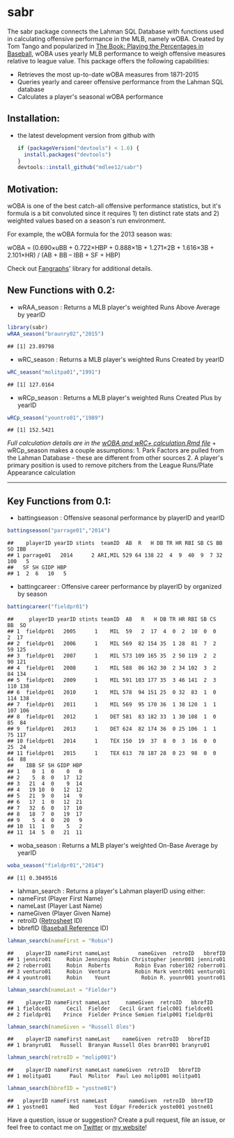 sabr
====

The sabr package connects the Lahman SQL Database with functions used in calculating offensive performance in the MLB, namely wOBA. Created by Tom Tango and popularized in [The Book: Playing the Percentages in Baseball](http://www.insidethebook.com/woba.shtml), wOBA uses yearly MLB performance to weigh offensive measures relative to league value. This package offers the following capabilities:

-   Retrieves the most up-to-date wOBA measures from 1871-2015
-   Queries yearly and career offensive performance from the Lahman SQL database
-   Calculates a player's seasonal wOBA performance

Installation:
-------------

-   the latest development version from github with

    ``` r
    if (packageVersion("devtools") < 1.6) {
      install.packages("devtools")
    }
    devtools::install_github("mdlee12/sabr")
    ```

Motivation:
-----------

wOBA is one of the best catch-all offensive performance statistics, but it's formula is a bit convoluted since it requires 1) ten distinct rate stats and 2) weighted values based on a season's run environment.

For example, the wOBA formula for the 2013 season was:

wOBA = (0.690×uBB + 0.722×HBP + 0.888×1B + 1.271×2B + 1.616×3B + 2.101×HR) / (AB + BB – IBB + SF + HBP)

Check out [Fangraphs](http://www.fangraphs.com/library/offense/woba/)' library for additional details.

New Functions with 0.2:
-----------------------

-   wRAA\_season : Returns a MLB player's weighted Runs Above Average by yearID

``` r
library(sabr)
wRAA_season("braunry02","2015")
```

    ## [1] 23.89798

-   wRC\_season : Returns a MLB player's weighted Runs Created by yearID

``` r
wRC_season("molitpa01","1991")
```

    ## [1] 127.0164

-   wRCp\_season : Returns a MLB player's weighted Runs Created Plus by yearID

``` r
wRCp_season("yountro01","1989")
```

    ## [1] 152.5421

*Full calculation details are in the [wOBA and wRC+ calculation.Rmd file](https://github.com/mdlee12/sabr/vignettes/wOBA%20and%20wRC+%20calculation.Rmd)* + wRCp\_season makes a couple assumptions: 1. Park Factors are pulled from the Lahman Database - these are different from other sources 2. A player's primary position is used to remove pitchers from the League Runs/Plate Appearance calculation

------------------------------------------------------------------------

Key Functions from 0.1:
-----------------------

-   battingseason : Offensive seasonal performance by playerID and yearID

``` r
battingseason("parrage01","2014")
```

    ##    playerID yearID stints  teamID  AB  R   H DB TR HR RBI SB CS BB  SO IBB
    ## 1 parrage01   2014      2 ARI,MIL 529 64 138 22  4  9  40  9  7 32 100   5
    ##   SF SH GIDP HBP
    ## 1  2  6   10   5

-   battingcareer : Offensive career performance by playerID by organized by season

``` r
battingcareer("fieldpr01")
```

    ##     playerID yearID stints teamID  AB   R   H DB TR HR RBI SB CS  BB  SO
    ## 1  fieldpr01   2005      1    MIL  59   2  17  4  0  2  10  0  0   2  17
    ## 2  fieldpr01   2006      1    MIL 569  82 154 35  1 28  81  7  2  59 125
    ## 3  fieldpr01   2007      1    MIL 573 109 165 35  2 50 119  2  2  90 121
    ## 4  fieldpr01   2008      1    MIL 588  86 162 30  2 34 102  3  2  84 134
    ## 5  fieldpr01   2009      1    MIL 591 103 177 35  3 46 141  2  3 110 138
    ## 6  fieldpr01   2010      1    MIL 578  94 151 25  0 32  83  1  0 114 138
    ## 7  fieldpr01   2011      1    MIL 569  95 170 36  1 38 120  1  1 107 106
    ## 8  fieldpr01   2012      1    DET 581  83 182 33  1 30 108  1  0  85  84
    ## 9  fieldpr01   2013      1    DET 624  82 174 36  0 25 106  1  1  75 117
    ## 10 fieldpr01   2014      1    TEX 150  19  37  8  0  3  16  0  0  25  24
    ## 11 fieldpr01   2015      1    TEX 613  78 187 28  0 23  98  0  0  64  88
    ##    IBB SF SH GIDP HBP
    ## 1    0  1  0    0   0
    ## 2    5  8  0   17  12
    ## 3   21  4  0    9  14
    ## 4   19 10  0   12  12
    ## 5   21  9  0   14   9
    ## 6   17  1  0   12  21
    ## 7   32  6  0   17  10
    ## 8   18  7  0   19  17
    ## 9    5  4  0   20   9
    ## 10  11  1  0    5   2
    ## 11  14  5  0   21  11

-   woba\_season : Returns a MLB player's weighted On-Base Average by yearID

``` r
woba_season("fieldpr01","2014")
```

    ## [1] 0.3049516

-   lahman\_search : Returns a player's Lahman playerID using either:
-   nameFirst (Player First Name)
-   nameLast (Player Last Name)
-   nameGiven (Player Given Name)
-   retroID ([Retrosheet](http://www.retrosheet.org/retroID.htm) ID)
-   bbrefID ([Baseball Reference](http://www.baseball-reference.com/players/) ID)

``` r
lahman_search(nameFirst = "Robin")
```

    ##    playerID nameFirst nameLast         nameGiven  retroID   bbrefID
    ## 1 jenniro01     Robin Jennings Robin Christopher jennr001 jenniro01
    ## 2 roberro01     Robin  Roberts        Robin Evan rober102 roberro01
    ## 3 venturo01     Robin  Ventura        Robin Mark ventr001 venturo01
    ## 4 yountro01     Robin    Yount          Robin R. younr001 yountro01

``` r
lahman_search(nameLast = "Fielder")
```

    ##    playerID nameFirst nameLast     nameGiven  retroID   bbrefID
    ## 1 fieldce01     Cecil  Fielder   Cecil Grant fielc001 fieldce01
    ## 2 fieldpr01    Prince  Fielder Prince Semien fielp001 fieldpr01

``` r
lahman_search(nameGiven = "Russell Oles")
```

    ##    playerID nameFirst nameLast    nameGiven  retroID   bbrefID
    ## 1 branyru01   Russell  Branyan Russell Oles branr001 branyru01

``` r
lahman_search(retroID = "molip001")
```

    ##    playerID nameFirst nameLast nameGiven  retroID   bbrefID
    ## 1 molitpa01      Paul  Molitor  Paul Leo molip001 molitpa01

``` r
lahman_search(bbrefID = "yostne01")
```

    ##   playerID nameFirst nameLast       nameGiven  retroID  bbrefID
    ## 1 yostne01       Ned     Yost Edgar Frederick yoste001 yostne01

Have a question, issue or suggestion? Create a pull request, file an issue, or feel free to contact me on [Twitter](https://twitter.com/mikeleeco) or [my website](http://mikelee.co/)!
